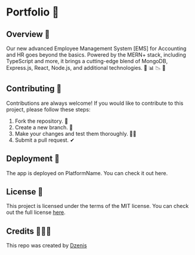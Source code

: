 # Portfolio  💬

## Overview 👀
Our new advanced Employee Management System [EMS] for Accounting and HR goes beyond the basics. Powered by the MERN+ stack, including TypeScript and more, it brings a cutting-edge blend of MongoDB, Express.js, React, Node.js, and additional technologies. 🚀 📊 📉 📆

## Contributing 🤝

Contributions are always welcome! If you would like to contribute to this project, please follow these steps:

1. Fork the repository. 🍴
2. Create a new branch. 🌵
3. Make your changes and test them thoroughly. 👨‍💻
4. Submit a pull request. ✔

## Deployment 🚀

The app is deployed on PlatformName. You can check it out here.

## License 📑

This project is licensed under the terms of the MIT license. You can check out the full license [here](https://docs.google.com/document/d/11WK7tVoTFRMcWCuGZQCRWxEsDUEJ_6ArtfV-NjWcBCU/edit).

## Credits 👨🏻‍💻

This repo was created by [Dzenis]([URL](https://dzenis.tech/))

